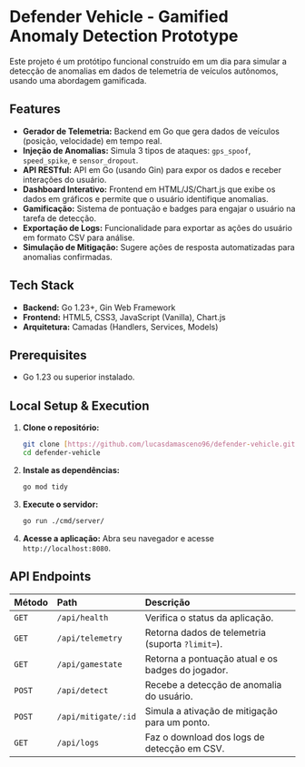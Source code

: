 # Defender Vehicle - Gamified Anomaly Detection Prototype

Este projeto é um protótipo funcional construído em um dia para simular a detecção de anomalias em dados de telemetria de veículos autônomos, usando uma abordagem gamificada.

## Features

- **Gerador de Telemetria:** Backend em Go que gera dados de veículos (posição, velocidade) em tempo real.
- **Injeção de Anomalias:** Simula 3 tipos de ataques: `gps_spoof`, `speed_spike`, e `sensor_dropout`.
- **API RESTful:** API em Go (usando Gin) para expor os dados e receber interações do usuário.
- **Dashboard Interativo:** Frontend em HTML/JS/Chart.js que exibe os dados em gráficos e permite que o usuário identifique anomalias.
- **Gamificação:** Sistema de pontuação e badges para engajar o usuário na tarefa de detecção.
- **Exportação de Logs:** Funcionalidade para exportar as ações do usuário em formato CSV para análise.
- **Simulação de Mitigação:** Sugere ações de resposta automatizadas para anomalias confirmadas.

## Tech Stack

- **Backend:** Go 1.23+, Gin Web Framework
- **Frontend:** HTML5, CSS3, JavaScript (Vanilla), Chart.js
- **Arquitetura:** Camadas (Handlers, Services, Models)

## Prerequisites

- Go 1.23 ou superior instalado.

## Local Setup & Execution

1.  **Clone o repositório:**
    ```bash
    git clone [https://github.com/lucasdamasceno96/defender-vehicle.git](https://github.com/lucasdamasceno96/defender-vehicle.git)
    cd defender-vehicle
    ```

2.  **Instale as dependências:**
    ```bash
    go mod tidy
    ```

3.  **Execute o servidor:**
    ```bash
    go run ./cmd/server/
    ```

4.  **Acesse a aplicação:**
    Abra seu navegador e acesse `http://localhost:8080`.

## API Endpoints

| Método | Path                  | Descrição                                         |
| :----- | :-------------------- | :------------------------------------------------ |
| `GET`  | `/api/health`         | Verifica o status da aplicação.                   |
| `GET`  | `/api/telemetry`      | Retorna dados de telemetria (suporta `?limit=`).  |
| `GET`  | `/api/gamestate`      | Retorna a pontuação atual e os badges do jogador. |
| `POST` | `/api/detect`         | Recebe a detecção de anomalia do usuário.         |
| `POST` | `/api/mitigate/:id`   | Simula a ativação de mitigação para um ponto.     |
| `GET`  | `/api/logs`           | Faz o download dos logs de detecção em CSV.       |
